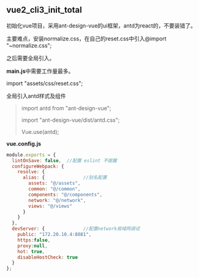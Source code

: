 ##  vue2_cli3_init_total

初始化vue项目，采用ant-design-vue的ui框架，antd为react的，不要装错了。

主要难点，安装normalize.css，在自己的reset.css中引入@import "~normalize.css";

之后需要全局引入。

**main.js**中需要工作量最多。

import "assets/css/reset.css";

全局引入antd样式及组件

> import antd from "ant-design-vue";
>
> import "ant-design-vue/dist/antd.css";
>
> Vue.use(antd);

**vue.config.js**

```js
module.exports = {
  lintOnSave: false,  //配置 eslint 不提醒
  configureWebpack: {
    resolve: {
      alias: {				//别名配置
        assets: "@/assets",
        common: "@/common",
        components: "@/components",
        network: "@/network",
        views: "@/views"
      }
    }
  },
  devServer: {  			//配置network局域网调试
    public: "172.20.10.4:8081",
    https:false,
    proxy:null,
    hot: true,
    disableHostCheck: true
  }
};
```





